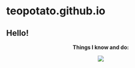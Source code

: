 # teopotato.github.io
<h2><b>Hello!</b></h2>

<p align ="center"><b>Things I know and do:</b></p>
<p align="center">
  <a href="https://skillicons.dev">
    <img src="https://skillicons.dev/icons?i=github,figma,html,discord,blender" />
  </a>
</p>

